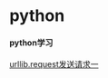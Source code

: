 # python
#### python学习

[urllib.request发送请求一](https://blog.csdn.net/bo_mask/article/details/76067790)
